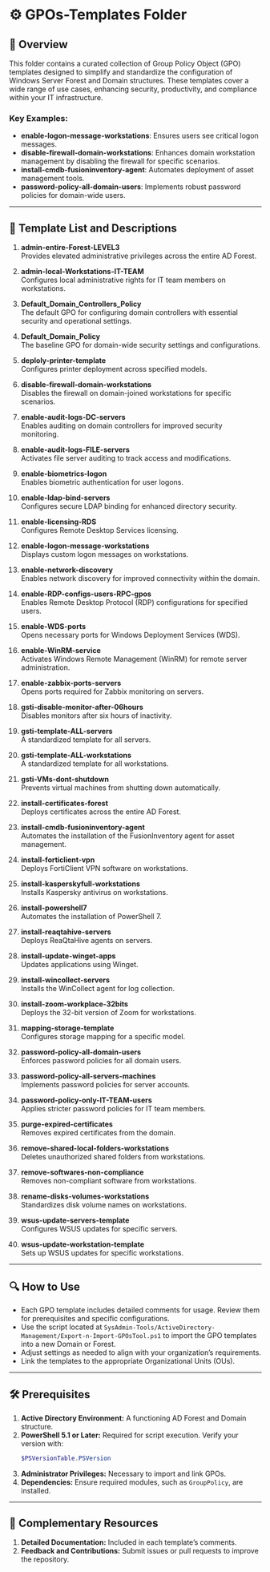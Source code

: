 # ⚙️ GPOs-Templates Folder

## 📄 Overview

This folder contains a curated collection of Group Policy Object (GPO) templates designed to simplify and standardize the configuration of Windows Server Forest and Domain structures. These templates cover a wide range of use cases, enhancing security, productivity, and compliance within your IT infrastructure.

### Key Examples:
- **enable-logon-message-workstations**: Ensures users see critical logon messages.
- **disable-firewall-domain-workstations**: Enhances domain workstation management by disabling the firewall for specific scenarios.
- **install-cmdb-fusioninventory-agent**: Automates deployment of asset management tools.
- **password-policy-all-domain-users**: Implements robust password policies for domain-wide users.

---

## 📜 Template List and Descriptions

1. **admin-entire-Forest-LEVEL3**  
   Provides elevated administrative privileges across the entire AD Forest.

2. **admin-local-Workstations-IT-TEAM**  
   Configures local administrative rights for IT team members on workstations.

3. **Default_Domain_Controllers_Policy**  
   The default GPO for configuring domain controllers with essential security and operational settings.

4. **Default_Domain_Policy**  
   The baseline GPO for domain-wide security settings and configurations.

5. **deploly-printer-template**  
   Configures printer deployment across specified models.

6. **disable-firewall-domain-workstations**  
   Disables the firewall on domain-joined workstations for specific scenarios.

7. **enable-audit-logs-DC-servers**  
   Enables auditing on domain controllers for improved security monitoring.

8. **enable-audit-logs-FILE-servers**  
   Activates file server auditing to track access and modifications.

9. **enable-biometrics-logon**  
   Enables biometric authentication for user logons.

10. **enable-ldap-bind-servers**  
    Configures secure LDAP binding for enhanced directory security.

11. **enable-licensing-RDS**  
    Configures Remote Desktop Services licensing.

12. **enable-logon-message-workstations**  
    Displays custom logon messages on workstations.

13. **enable-network-discovery**  
    Enables network discovery for improved connectivity within the domain.

14. **enable-RDP-configs-users-RPC-gpos**  
    Enables Remote Desktop Protocol (RDP) configurations for specified users.

15. **enable-WDS-ports**  
    Opens necessary ports for Windows Deployment Services (WDS).

16. **enable-WinRM-service**  
    Activates Windows Remote Management (WinRM) for remote server administration.

17. **enable-zabbix-ports-servers**  
    Opens ports required for Zabbix monitoring on servers.

18. **gsti-disable-monitor-after-06hours**  
    Disables monitors after six hours of inactivity.

19. **gsti-template-ALL-servers**  
    A standardized template for all servers.

20. **gsti-template-ALL-workstations**  
    A standardized template for all workstations.

21. **gsti-VMs-dont-shutdown**  
    Prevents virtual machines from shutting down automatically.

22. **install-certificates-forest**  
    Deploys certificates across the entire AD Forest.

23. **install-cmdb-fusioninventory-agent**  
    Automates the installation of the FusionInventory agent for asset management.

24. **install-forticlient-vpn**  
    Deploys FortiClient VPN software on workstations.

25. **install-kasperskyfull-workstations**  
    Installs Kaspersky antivirus on workstations.

26. **install-powershell7**  
    Automates the installation of PowerShell 7.

27. **install-reaqtahive-servers**  
    Deploys ReaQtaHive agents on servers.

28. **install-update-winget-apps**  
    Updates applications using Winget.

29. **install-wincollect-servers**  
    Installs the WinCollect agent for log collection.

30. **install-zoom-workplace-32bits**  
    Deploys the 32-bit version of Zoom for workstations.

31. **mapping-storage-template**  
    Configures storage mapping for a specific model.

32. **password-policy-all-domain-users**  
    Enforces password policies for all domain users.

33. **password-policy-all-servers-machines**  
    Implements password policies for server accounts.

34. **password-policy-only-IT-TEAM-users**  
    Applies stricter password policies for IT team members.

35. **purge-expired-certificates**  
    Removes expired certificates from the domain.

36. **remove-shared-local-folders-workstations**  
    Deletes unauthorized shared folders from workstations.

37. **remove-softwares-non-compliance**  
    Removes non-compliant software from workstations.

38. **rename-disks-volumes-workstations**  
    Standardizes disk volume names on workstations.

39. **wsus-update-servers-template**  
    Configures WSUS updates for specific servers.

40. **wsus-update-workstation-template**  
    Sets up WSUS updates for specific workstations.

---

## 🔍 How to Use

- Each GPO template includes detailed comments for usage. Review them for prerequisites and specific configurations.
- Use the script located at `SysAdmin-Tools/ActiveDirectory-Management/Export-n-Import-GPOsTool.ps1` to import the GPO templates into a new Domain or Forest.
- Adjust settings as needed to align with your organization’s requirements.
- Link the templates to the appropriate Organizational Units (OUs).

---

## 🛠️ Prerequisites

1. **Active Directory Environment:** A functioning AD Forest and Domain structure.
2. **PowerShell 5.1 or Later:** Required for script execution. Verify your version with:  
   ```powershell
   $PSVersionTable.PSVersion
   ```
3. **Administrator Privileges:** Necessary to import and link GPOs.
4. **Dependencies:** Ensure required modules, such as `GroupPolicy`, are installed.

---

## 📄 Complementary Resources

1. **Detailed Documentation:** Included in each template’s comments.
2. **Feedback and Contributions:** Submit issues or pull requests to improve the repository.
